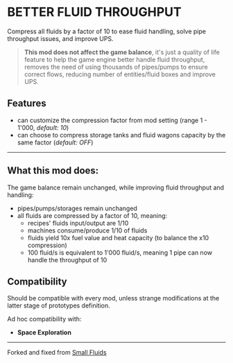 # BETTER FLUID THROUGHPUT

Compress all fluids by a factor of 10 to ease fluid handling, solve pipe throughput issues, and improve UPS.


> __This mod does not affect the game balance__, it's just a quality of life feature to help the game engine better handle fluid throughput,
> removes the need of using thousands of pipes/pumps to ensure correct flows, reducing number of entities/fluid boxes and improve UPS.

## Features

- can customize the compression factor from mod setting (range 1 - 1'000, *default: 10*)
- can choose to compress storage tanks and fluid wagons capacity by the same factor (*default: OFF*)

---

## What this mod does:
The game balance remain unchanged, while improving fluid throughput and handling:

- pipes/pumps/storages remain unchanged
- all fluids are compressed by a factor of 10, meaning:
  - recipes' fluids input/output are 1/10 
  - machines consume/produce 1/10 of fluids
  - fluids yield 10x fuel value and heat capacity (to balance the x10 compression)
  - 100 fluid/s is equivalent to 1'000 fluid/s, meaning 1 pipe can now handle the throughput of 10


## Compatibility
Should be compatible with every mod, unless strange modifications at the latter stage of prototypes definition.

Ad hoc compatibility with:
- **Space Exploration**


---

Forked and fixed from [Small Fluids](https://mods.factorio.com/mod/SmallFluids/discussion/641143422ed1adc2c75d66e4)